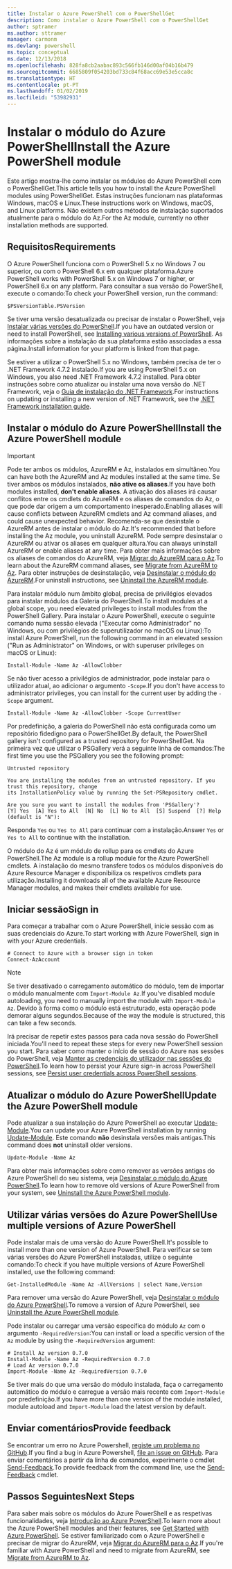 ```yaml
---
title: Instalar o Azure PowerShell com o PowerShellGet
description: Como instalar o Azure PowerShell com o PowerShellGet
author: sptramer
ms.author: sttramer
manager: carmonm
ms.devlang: powershell
ms.topic: conceptual
ms.date: 12/13/2018
ms.openlocfilehash: 828fa8cb2aabac893c566fb146d00af04b16b479
ms.sourcegitcommit: 6685809f054203bd733c84f68acc69e53e5cca8c
ms.translationtype: HT
ms.contentlocale: pt-PT
ms.lasthandoff: 01/02/2019
ms.locfileid: "53982931"
---
```

# <a name="install-the-azure-powershell-module"></a><span data-ttu-id="6170c-103">Instalar o módulo do Azure PowerShell</span><span class="sxs-lookup"><span data-stu-id="6170c-103">Install the Azure PowerShell module</span></span>

<span data-ttu-id="6170c-104">Este artigo mostra-lhe como instalar os módulos do Azure PowerShell com o PowerShellGet.</span><span class="sxs-lookup"><span data-stu-id="6170c-104">This article tells you how to install the Azure PowerShell modules using PowerShellGet.</span></span> <span data-ttu-id="6170c-105">Estas instruções funcionam nas plataformas Windows, macOS e Linux.</span><span class="sxs-lookup"><span data-stu-id="6170c-105">These instructions work on Windows, macOS, and Linux platforms.</span></span> <span data-ttu-id="6170c-106">Não existem outros métodos de instalação suportados atualmente para o módulo do Az.</span><span class="sxs-lookup"><span data-stu-id="6170c-106">For the Az module, currently no other installation methods are supported.</span></span>

## <a name="requirements"></a><span data-ttu-id="6170c-107">Requisitos</span><span class="sxs-lookup"><span data-stu-id="6170c-107">Requirements</span></span>

<span data-ttu-id="6170c-108">O Azure PowerShell funciona com o PowerShell 5.x no Windows 7 ou superior, ou com o PowerShell 6.x em qualquer plataforma.</span><span class="sxs-lookup"><span data-stu-id="6170c-108">Azure PowerShell works with PowerShell 5.x on Windows 7 or higher, or PowerShell 6.x on any platform.</span></span>
<span data-ttu-id="6170c-109">Para consultar a sua versão do PowerShell, execute o comando:</span><span class="sxs-lookup"><span data-stu-id="6170c-109">To check your PowerShell version, run the command:</span></span>

```powershell-interactive
$PSVersionTable.PSVersion
```

<span data-ttu-id="6170c-110">Se tiver uma versão desatualizada ou precisar de instalar o PowerShell, veja [Instalar várias versões do PowerShell](/powershell/scripting/setup/installing-powershell).</span><span class="sxs-lookup"><span data-stu-id="6170c-110">If you have an outdated version or need to install PowerShell, see [Installing various versions of PowerShell](/powershell/scripting/setup/installing-powershell).</span></span> <span data-ttu-id="6170c-111">As informações sobre a instalação da sua plataforma estão associadas a essa página.</span><span class="sxs-lookup"><span data-stu-id="6170c-111">Install information for your platform is linked from that page.</span></span>

<span data-ttu-id="6170c-112">Se estiver a utilizar o PowerShell 5.x no Windows, também precisa de ter o .NET Framework 4.7.2 instalado.</span><span class="sxs-lookup"><span data-stu-id="6170c-112">If you are using PowerShell 5.x on Windows, you also need .NET Framework 4.7.2 installed.</span></span> <span data-ttu-id="6170c-113">Para obter instruções sobre como atualizar ou instalar uma nova versão do .NET Framework, veja o [Guia de instalação do .NET Framework](/dotnet/framework/install).</span><span class="sxs-lookup"><span data-stu-id="6170c-113">For instructions on updating or installing a new version of .NET Framework, see the [.NET Framework installation guide](/dotnet/framework/install).</span></span>

## <a name="install-the-azure-powershell-module"></a><span data-ttu-id="6170c-114">Instalar o módulo do Azure PowerShell</span><span class="sxs-lookup"><span data-stu-id="6170c-114">Install the Azure PowerShell module</span></span>

> [!IMPORTANT]
>
> <span data-ttu-id="6170c-115">Pode ter ambos os módulos, AzureRM e Az, instalados em simultâneo.</span><span class="sxs-lookup"><span data-stu-id="6170c-115">You can have both the AzureRM and Az modules installed at the same time.</span></span> <span data-ttu-id="6170c-116">Se tiver ambos os módulos instalados, __não ative os aliases__.</span><span class="sxs-lookup"><span data-stu-id="6170c-116">If you have both modules installed, __don't enable aliases__.</span></span>
> <span data-ttu-id="6170c-117">A ativação dos aliases irá causar conflitos entre os cmdlets do AzureRM e os aliases de comandos do Az, o que pode dar origem a um comportamento inesperado.</span><span class="sxs-lookup"><span data-stu-id="6170c-117">Enabling aliases will cause conflicts between AzureRM cmdlets and Az command aliases, and could cause unexpected behavior.</span></span>
> <span data-ttu-id="6170c-118">Recomenda-se que desinstale o AzureRM antes de instalar o módulo do Az.</span><span class="sxs-lookup"><span data-stu-id="6170c-118">It's recommended that before installing the Az module, you uninstall AzureRM.</span></span> <span data-ttu-id="6170c-119">Pode sempre desinstalar o AzureRM ou ativar os aliases em qualquer altura.</span><span class="sxs-lookup"><span data-stu-id="6170c-119">You can always uninstall AzureRM or enable aliases at any time.</span></span> <span data-ttu-id="6170c-120">Para obter mais informações sobre os aliases de comandos do AzureRM, veja [Migrar do AzureRM para o Az](migrate-from-azurerm-to-az.md).</span><span class="sxs-lookup"><span data-stu-id="6170c-120">To learn about the AzureRM command aliases, see [Migrate from AzureRM to Az](migrate-from-azurerm-to-az.md).</span></span>
> <span data-ttu-id="6170c-121">Para obter instruções de desinstalação, veja [Desinstalar o módulo do AzureRM](uninstall-az-ps.md#uninstall-the-azurerm-module).</span><span class="sxs-lookup"><span data-stu-id="6170c-121">For uninstall instructions, see [Uninstall the AzureRM module](uninstall-az-ps.md#uninstall-the-azurerm-module).</span></span> 

<span data-ttu-id="6170c-122">Para instalar módulo num âmbito global, precisa de privilégios elevados para instalar módulos da Galeria do PowerShell.</span><span class="sxs-lookup"><span data-stu-id="6170c-122">To install modules at a global scope, you need elevated privileges to install modules from the PowerShell Gallery.</span></span> <span data-ttu-id="6170c-123">Para instalar o Azure PowerShell, execute o seguinte comando numa sessão elevada ("Executar como Administrador" no Windows, ou com privilégios de superutilizador no macOS ou Linux):</span><span class="sxs-lookup"><span data-stu-id="6170c-123">To install Azure PowerShell, run the following command in an elevated session ("Run as Administrator" on Windows, or with superuser privileges on macOS or Linux):</span></span>

```powershell-interactive
Install-Module -Name Az -AllowClobber
```

<span data-ttu-id="6170c-124">Se não tiver acesso a privilégios de administrador, pode instalar para o utilizador atual, ao adicionar o argumento `-Scope`.</span><span class="sxs-lookup"><span data-stu-id="6170c-124">If you don't have access to administrator privileges, you can install for the current user by adding the `-Scope` argument.</span></span>

```powershell-interactive
Install-Module -Name Az -AllowClobber -Scope CurrentUser
```

<span data-ttu-id="6170c-125">Por predefinição, a galeria do PowerShell não está configurada como um repositório fidedigno para o PowerShellGet.</span><span class="sxs-lookup"><span data-stu-id="6170c-125">By default, the PowerShell gallery isn't configured as a trusted repository for PowerShellGet.</span></span> <span data-ttu-id="6170c-126">Na primeira vez que utilizar o PSGallery verá a seguinte linha de comandos:</span><span class="sxs-lookup"><span data-stu-id="6170c-126">The first time you use the PSGallery you see the following prompt:</span></span>

```output
Untrusted repository

You are installing the modules from an untrusted repository. If you trust this repository, change
its InstallationPolicy value by running the Set-PSRepository cmdlet.

Are you sure you want to install the modules from 'PSGallery'?
[Y] Yes  [A] Yes to All  [N] No  [L] No to All  [S] Suspend  [?] Help (default is "N"):
```

<span data-ttu-id="6170c-127">Responda `Yes` ou `Yes to All` para continuar com a instalação.</span><span class="sxs-lookup"><span data-stu-id="6170c-127">Answer `Yes` or `Yes to All` to continue with the installation.</span></span>

<span data-ttu-id="6170c-128">O módulo do Az é um módulo de rollup para os cmdlets do Azure PowerShell.</span><span class="sxs-lookup"><span data-stu-id="6170c-128">The Az module is a rollup module for the Azure PowerShell cmdlets.</span></span> <span data-ttu-id="6170c-129">A instalação do mesmo transfere todos os módulos disponíveis do Azure Resource Manager e disponibiliza os respetivos cmdlets para utilização.</span><span class="sxs-lookup"><span data-stu-id="6170c-129">Installing it downloads all of the available Azure Resource Manager modules, and makes their cmdlets available for use.</span></span>

## <a name="sign-in"></a><span data-ttu-id="6170c-130">Iniciar sessão</span><span class="sxs-lookup"><span data-stu-id="6170c-130">Sign in</span></span>

<span data-ttu-id="6170c-131">Para começar a trabalhar com o Azure PowerShell, inicie sessão com as suas credenciais do Azure.</span><span class="sxs-lookup"><span data-stu-id="6170c-131">To start working with Azure PowerShell, sign in with your Azure credentials.</span></span>

```powershell-interactive
# Connect to Azure with a browser sign in token
Connect-AzAccount
```

> [!NOTE]
>
> <span data-ttu-id="6170c-132">Se tiver desativado o carregamento automático do módulo, tem de importar o módulo manualmente com `Import-Module Az`.</span><span class="sxs-lookup"><span data-stu-id="6170c-132">If you've disabled module autoloading, you need to manually import the module with `Import-Module Az`.</span></span> <span data-ttu-id="6170c-133">Devido à forma como o módulo está estruturado, esta operação pode demorar alguns segundos.</span><span class="sxs-lookup"><span data-stu-id="6170c-133">Because of the way the module is structured, this can take a few seconds.</span></span>

<span data-ttu-id="6170c-134">Irá precisar de repetir estes passos para cada nova sessão do PowerShell iniciada.</span><span class="sxs-lookup"><span data-stu-id="6170c-134">You'll need to repeat these steps for every new PowerShell session you start.</span></span> <span data-ttu-id="6170c-135">Para saber como manter o início de sessão do Azure nas sessões do PowerShell, veja [Manter as credenciais do utilizador nas sessões do PowerShell](context-persistence.md).</span><span class="sxs-lookup"><span data-stu-id="6170c-135">To learn how to persist your Azure sign-in across PowerShell sessions, see [Persist user credentials across PowerShell sessions](context-persistence.md).</span></span>

## <a name="update-the-azure-powershell-module"></a><span data-ttu-id="6170c-136">Atualizar o módulo do Azure PowerShell</span><span class="sxs-lookup"><span data-stu-id="6170c-136">Update the Azure PowerShell module</span></span>

<span data-ttu-id="6170c-137">Pode atualizar a sua instalação do Azure PowerShell ao executar [Update-Module](/powershell/module/powershellget/update-module).</span><span class="sxs-lookup"><span data-stu-id="6170c-137">You can update your Azure PowerShell installation by running [Update-Module](/powershell/module/powershellget/update-module).</span></span> <span data-ttu-id="6170c-138">Este comando __não__ desinstala versões mais antigas.</span><span class="sxs-lookup"><span data-stu-id="6170c-138">This command does __not__ uninstall older versions.</span></span>

```powershell-interactive
Update-Module -Name Az
```

<span data-ttu-id="6170c-139">Para obter mais informações sobre como remover as versões antigas do Azure PowerShell do seu sistema, veja [Desinstalar o módulo do Azure PowerShell](uninstall-az-ps.md).</span><span class="sxs-lookup"><span data-stu-id="6170c-139">To learn how to remove old versions of Azure PowerShell from your system, see [Uninstall the Azure PowerShell module](uninstall-az-ps.md).</span></span>

## <a name="use-multiple-versions-of-azure-powershell"></a><span data-ttu-id="6170c-140">Utilizar várias versões do Azure PowerShell</span><span class="sxs-lookup"><span data-stu-id="6170c-140">Use multiple versions of Azure PowerShell</span></span>

<span data-ttu-id="6170c-141">Pode instalar mais de uma versão do Azure PowerShell.</span><span class="sxs-lookup"><span data-stu-id="6170c-141">It's possible to install more than one version of Azure PowerShell.</span></span> <span data-ttu-id="6170c-142">Para verificar se tem várias versões do Azure PowerShell instaladas, utilize o seguinte comando:</span><span class="sxs-lookup"><span data-stu-id="6170c-142">To check if you have multiple versions of Azure PowerShell installed, use the following command:</span></span>

```powershell-interactive
Get-InstalledModule -Name Az -AllVersions | select Name,Version
```

<span data-ttu-id="6170c-143">Para remover uma versão do Azure PowerShell, veja [Desinstalar o módulo do Azure PowerShell](uninstall-az-ps.md).</span><span class="sxs-lookup"><span data-stu-id="6170c-143">To remove a version of Azure PowerShell, see [Uninstall the Azure PowerShell module](uninstall-az-ps.md).</span></span>

<span data-ttu-id="6170c-144">Pode instalar ou carregar uma versão específica do módulo `Az` com o argumento `-RequiredVersion`:</span><span class="sxs-lookup"><span data-stu-id="6170c-144">You can install or load a specific version of the `Az` module by using the `-RequiredVersion` argument:</span></span>

```powershell-interactive
# Install Az version 0.7.0
Install-Module -Name Az -RequiredVersion 0.7.0 
# Load Az version 0.7.0
Import-Module -Name Az -RequiredVersion 0.7.0
```

<span data-ttu-id="6170c-145">Se tiver mais do que uma versão do módulo instalada, faça o carregamento automático do módulo e carregue a versão mais recente com `Import-Module` por predefinição.</span><span class="sxs-lookup"><span data-stu-id="6170c-145">If you have more than one version of the module installed, module autoload and `Import-Module` load the latest version by default.</span></span>

## <a name="provide-feedback"></a><span data-ttu-id="6170c-146">Enviar comentários</span><span class="sxs-lookup"><span data-stu-id="6170c-146">Provide feedback</span></span>

<span data-ttu-id="6170c-147">Se encontrar um erro no Azure Powershell, [registe um problema no GitHub](https://github.com/Azure/azure-powershell/issues).</span><span class="sxs-lookup"><span data-stu-id="6170c-147">If you find a bug in Azure Powershell, [file an issue on GitHub](https://github.com/Azure/azure-powershell/issues).</span></span>
<span data-ttu-id="6170c-148">Para enviar comentários a partir da linha de comandos, experimente o cmdlet [Send-Feedback](/powershell/module/az.accounts/send-feedback).</span><span class="sxs-lookup"><span data-stu-id="6170c-148">To provide feedback from the command line, use the [Send-Feedback](/powershell/module/az.accounts/send-feedback) cmdlet.</span></span>

## <a name="next-steps"></a><span data-ttu-id="6170c-149">Passos Seguintes</span><span class="sxs-lookup"><span data-stu-id="6170c-149">Next Steps</span></span>

<span data-ttu-id="6170c-150">Para saber mais sobre os módulos do Azure PowerShell e as respetivas funcionalidades, veja [Introdução ao Azure PowerShell](get-started-azureps.md).</span><span class="sxs-lookup"><span data-stu-id="6170c-150">To learn more about the Azure PowerShell modules and their features, see [Get Started with Azure PowerShell](get-started-azureps.md).</span></span>
<span data-ttu-id="6170c-151">Se estiver familiarizado com o Azure PowerShell e precisar de migrar do AzureRM, veja [Migrar do AzureRM para o Az](migrate-from-azurerm-to-az.md).</span><span class="sxs-lookup"><span data-stu-id="6170c-151">If you're familiar with Azure PowerShell and need to migrate from AzureRM, see [Migrate from AzureRM to Az](migrate-from-azurerm-to-az.md).</span></span>
